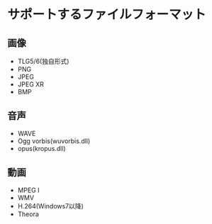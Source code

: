 # サポートするファイルフォーマット

## 画像
* TLG5/6(独自形式)
* PNG
* JPEG
* JPEG XR
* BMP

## 音声
* WAVE
* Ogg vorbis(wuvorbis.dll)
* opus(kropus.dll)

## 動画
* MPEG I
* WMV
* H.264(Windows7以降)
* Theora

